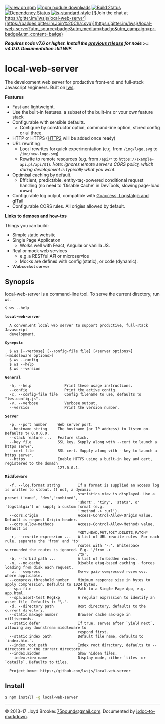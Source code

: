 [![view on npm](http://img.shields.io/npm/v/local-web-server.svg)](https://www.npmjs.org/package/local-web-server)
[![npm module downloads](http://img.shields.io/npm/dt/local-web-server.svg)](https://www.npmjs.org/package/local-web-server)
[![Build Status](https://travis-ci.org/lwsjs/local-web-server.svg?branch=next)](https://travis-ci.org/lwsjs/local-web-server)
[![Dependency Status](https://david-dm.org/lwsjs/local-web-server/next.svg)](https://david-dm.org/lwsjs/local-web-server/next)
[![js-standard-style](https://img.shields.io/badge/code%20style-standard-brightgreen.svg)](https://github.com/feross/standard)
[![Join the chat at https://gitter.im/lwsjs/local-web-server](https://badges.gitter.im/Join%20Chat.svg)](https://gitter.im/lwsjs/local-web-server?utm_source=badge&utm_medium=badge&utm_campaign=pr-badge&utm_content=badge)

***Requires node v7.6 or higher. Install the [previous release](https://github.com/lwsjs/local-web-server/tree/v1.x) for node >= v4.0.0. Documentation still WIP.***

# local-web-server

The development web server for productive front-end and full-stack Javascript engineers. Built on [lws](https://github.com/lwsjs/lws).

**Features**

- Fast and lightweight.
- Use the built-in features, a subset of the built-ins or your own feature stack
- Configurable with sensible defaults.
  - Configure by constructor option, command-line option, stored config or all three.
- HTTP or HTTPS ([HTTP2](https://github.com/nodejs/http2) will be added once ready)
- URL rewriting
  - Local rewrites for quick experimentation (e.g. from `/img/logo.svg` to `/img/new-logo.svg`)
  - Rewrite to remote resources (e.g. from `/api/*` to `https://example-api.pl/api/$1`). *Note: ignores remote server's CORS policy, which during development is typically what you want*.
- Optimisal caching by default.
  - Efficient, predictable, entity-tag-powered conditional request handling (no need to 'Disable Cache' in DevTools, slowing page-load down)
- Configurable log output, compatible with [Goaccess, Logstalgia and glTail](https://github.com/lwsjs/local-web-server/blob/master/doc/visualisation.md)
- Configurable CORS rules. All origins allowed by default.

**Links to demoes and how-tos**

Things you can build:

- Simple static website
- Single Page Application
  - Works well with React, Angular or vanilla JS.
- Real or mock web services
  - e.g. a RESTful API or microservice
  - Mocks are defined with config (static), or code (dynamic).
- Websocket server

## Synopsis

local-web-server is a command-line tool. To serve the current directory, run `ws`.

<pre><code>$ ws --help

<strong>local-web-server</strong>

  A convenient local web server to support productive, full-stack Javascript
  development.

<strong>Synopsis</strong>

  $ ws [--verbose] [--config-file file] [&lt;server options&gt;] [&lt;middleware options&gt;]
  $ ws --config
  $ ws --help
  $ ws --version

<strong>General</strong>

  -h, --help               Print these usage instructions.
  --config                 Print the active config.
  -c, --config-file file   Config filename to use, defaults to "lws.config.js".
  -v, --verbose            Verbose output.
  --version                Print the version number.

<strong>Server</strong>

  -p, --port number     Web server port.
  --hostname string     The hostname (or IP address) to listen on. Defaults to 0.0.0.0.
  --stack feature ...   Feature stack.
  --key file            SSL key. Supply along with --cert to launch a https server.
  --cert file           SSL cert. Supply along with --key to launch a https server.
  --https               Enable HTTPS using a built-in key and cert, registered to the domain
                        127.0.0.1.

<strong>Middleware</strong>

  -f, --log.format string        If a format is supplied an access log is written to stdout. If not, a dynamic
                                 statistics view is displayed. Use a preset ('none', 'dev','combined',
                                 'short', 'tiny', 'stats', or 'logstalgia') or supply a custom format (e.g.
                                 ':method -> :url').
  --cors.origin                  Access-Control-Allow-Origin value. Default is request Origin header.
  --cors.allow-methods           Access-Control-Allow-Methods value. Default is
                                 "GET,HEAD,PUT,POST,DELETE,PATCH"
  -r, --rewrite expression ...   A list of URL rewrite rules. For each rule, separate the 'from' and 'to'
                                 routes with '->'. Whitespace surrounded the routes is ignored. E.g. '/from ->
                                 /to'.
  -b, --forbid path ...          A list of forbidden routes.
  -n, --no-cache                 Disable etag-based caching - forces loading from disk each request.
  -z, --compress                 Serve gzip-compressed resources, where applicable.
  --compress.threshold number    Minimum response size in bytes to apply compression. Defaults to 1024 bytes.
  --spa file                     Path to a Single Page App, e.g. app.html.
  --spa.asset-test RegExp        A regular expression to identify an asset file. Defaults to "\.".
  -d, --directory path           Root directory, defaults to the current directory.
  --static.maxage number         Browser cache max-age in milliseconds.
  --static.defer                 If true, serves after `yield next`, allowing any downstream middleware to
                                 respond first.
  --static.index path            Default file name, defaults to `index.html`.
  --index.root path              Index root directory, defaults to --directory or the current directory.
  --index.hidden                 Show hidden files.
  --index.view name              Display mode, either `tiles` or `details`. Defaults to tiles.

  Project home: https://github.com/lwsjs/local-web-server
</code></pre>

## Install

```sh
$ npm install -g local-web-server
```
* * *

&copy; 2013-17 Lloyd Brookes <75pound@gmail.com>. Documented by [jsdoc-to-markdown](https://github.com/jsdoc2md/jsdoc-to-markdown).
